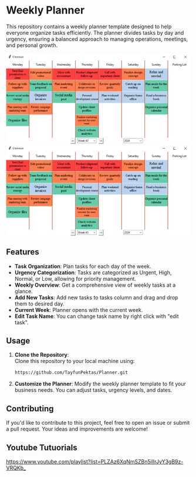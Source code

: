 # Weekly Planner

This repository contains a weekly planner template designed to help everyone organize tasks efficiently. The planner divides tasks by day and urgency, ensuring a balanced approach to managing operations, meetings, and personal growth.

![Weekly Planner Screenshot](weekly_planner.png)
![Weekly Planner Screenshot](weekly_planner.png)
## Features

- **Task Organization**: Plan tasks for each day of the week.
- **Urgency Categorization**: Tasks are categorized as Urgent, High, Normal, or Low, allowing for priority management.
- **Weekly Overview**: Get a comprehensive view of weekly tasks at a glance.
- **Add New Tasks**: Add new tasks to tasks column and drag and drop them to desired day.
- **Current Week**: Planner opens with the current week.
- **Edit Task Name**: You can change task name by right click with "edit task".

## Usage

1. **Clone the Repository**:  
   Clone this repository to your local machine using:
   ```bash
   https://github.com/TayfunPektas/Planner.git

2. **Customize the Planner**:
   Modify the weekly planner template to fit your business needs. You can adjust tasks, urgency levels, and dates.

## Contributing

If you'd like to contribute to this project, feel free to open an issue or submit a pull request. Your ideas and improvements are welcome!


## Youtube Tutuorials

<https://www.youtube.com/playlist?list=PLZAz6XqNmSZBn5ilIrJyY3gB9z-VRQKb_>

